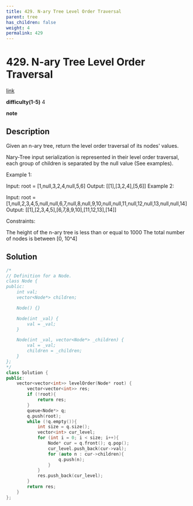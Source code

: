 ```yaml
---
title: 429. N-ary Tree Level Order Traversal
parent: tree
has_children: false
weight: 4
permalink: 429
---
```

# 429. N-ary Tree Level Order Traversal
[link](https://leetcode.com/problems/n-ary-tree-level-order-traversal/)

**difficulty(1-5)**
4

**note**

## Description
Given an n-ary tree, return the level order traversal of its nodes' values.

Nary-Tree input serialization is represented in their level order traversal, each group of children is separated by the null value (See examples).

 

Example 1:



Input: root = [1,null,3,2,4,null,5,6]
Output: [[1],[3,2,4],[5,6]]
Example 2:



Input: root = [1,null,2,3,4,5,null,null,6,7,null,8,null,9,10,null,null,11,null,12,null,13,null,null,14]
Output: [[1],[2,3,4,5],[6,7,8,9,10],[11,12,13],[14]]
 

Constraints:

The height of the n-ary tree is less than or equal to 1000
The total number of nodes is between [0, 10^4]

## Solution
```c++
/*
// Definition for a Node.
class Node {
public:
    int val;
    vector<Node*> children;

    Node() {}

    Node(int _val) {
        val = _val;
    }

    Node(int _val, vector<Node*> _children) {
        val = _val;
        children = _children;
    }
};
*/
class Solution {
public:
    vector<vector<int>> levelOrder(Node* root) {
        vector<vector<int>> res;
        if (!root){
            return res;
        }
        queue<Node*> q;
        q.push(root);
        while (!q.empty()){
            int size = q.size();
            vector<int> cur_level;
            for (int i = 0; i < size; i++){
                Node* cur = q.front(); q.pop();
                cur_level.push_back(cur->val);
                for (auto n : cur->children){
                    q.push(n);
                }
            }
            res.push_back(cur_level);
        }
        return res;
    }
};
```